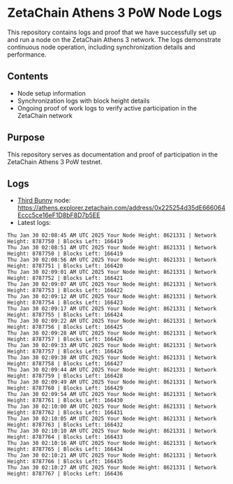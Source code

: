 # ZetaChain Athens 3 PoW Node Logs
This repository contains logs and proof that we have successfully set up and run a node on the ZetaChain Athens 3 network. The logs demonstrate continuous node operation, including synchronization details and performance.

## Contents
- Node setup information
- Synchronization logs with block height details
- Ongoing proof of work logs to verify active participation in the ZetaChain network

## Purpose
This repository serves as documentation and proof of participation in the ZetaChain Athens 3 PoW testnet.

## Logs

- [Third Bunny](https://thirdbunny.xyz/) node: https://athens.explorer.zetachain.com/address/0x225254d35dE666064Eccc5ce16eF1D8bF8D7b5EE
- Latest logs:
```
Thu Jan 30 02:08:45 AM UTC 2025 Your Node Height: 8621331 | Network Height: 8787750 | Blocks Left: 166419
Thu Jan 30 02:08:51 AM UTC 2025 Your Node Height: 8621331 | Network Height: 8787750 | Blocks Left: 166419
Thu Jan 30 02:08:56 AM UTC 2025 Your Node Height: 8621331 | Network Height: 8787751 | Blocks Left: 166420
Thu Jan 30 02:09:01 AM UTC 2025 Your Node Height: 8621331 | Network Height: 8787752 | Blocks Left: 166421
Thu Jan 30 02:09:07 AM UTC 2025 Your Node Height: 8621331 | Network Height: 8787753 | Blocks Left: 166422
Thu Jan 30 02:09:12 AM UTC 2025 Your Node Height: 8621331 | Network Height: 8787754 | Blocks Left: 166423
Thu Jan 30 02:09:17 AM UTC 2025 Your Node Height: 8621331 | Network Height: 8787755 | Blocks Left: 166424
Thu Jan 30 02:09:22 AM UTC 2025 Your Node Height: 8621331 | Network Height: 8787756 | Blocks Left: 166425
Thu Jan 30 02:09:28 AM UTC 2025 Your Node Height: 8621331 | Network Height: 8787757 | Blocks Left: 166426
Thu Jan 30 02:09:33 AM UTC 2025 Your Node Height: 8621331 | Network Height: 8787757 | Blocks Left: 166426
Thu Jan 30 02:09:38 AM UTC 2025 Your Node Height: 8621331 | Network Height: 8787758 | Blocks Left: 166427
Thu Jan 30 02:09:44 AM UTC 2025 Your Node Height: 8621331 | Network Height: 8787759 | Blocks Left: 166428
Thu Jan 30 02:09:49 AM UTC 2025 Your Node Height: 8621331 | Network Height: 8787760 | Blocks Left: 166429
Thu Jan 30 02:09:54 AM UTC 2025 Your Node Height: 8621331 | Network Height: 8787761 | Blocks Left: 166430
Thu Jan 30 02:10:00 AM UTC 2025 Your Node Height: 8621331 | Network Height: 8787762 | Blocks Left: 166431
Thu Jan 30 02:10:05 AM UTC 2025 Your Node Height: 8621331 | Network Height: 8787763 | Blocks Left: 166432
Thu Jan 30 02:10:10 AM UTC 2025 Your Node Height: 8621331 | Network Height: 8787764 | Blocks Left: 166433
Thu Jan 30 02:10:16 AM UTC 2025 Your Node Height: 8621331 | Network Height: 8787765 | Blocks Left: 166434
Thu Jan 30 02:10:21 AM UTC 2025 Your Node Height: 8621331 | Network Height: 8787766 | Blocks Left: 166435
Thu Jan 30 02:10:27 AM UTC 2025 Your Node Height: 8621331 | Network Height: 8787767 | Blocks Left: 166436
```
